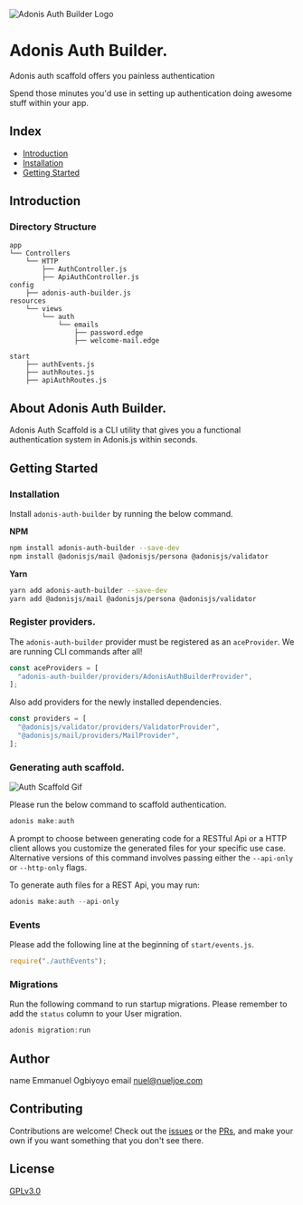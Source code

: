 ![Adonis Auth Builder Logo](https://i.ibb.co/mJt9gh1/Whats-App-Image-2020-08-14-at-08-20-58.jpg)

# Adonis Auth Builder.

Adonis auth scaffold offers you painless authentication

Spend those minutes you'd use in setting up authentication doing awesome stuff within your app.

## Index

- [Introduction](#introduction)
- [Installation](#installation)
- [Getting Started](#getting-started)

## Introduction

### Directory Structure

```
app
└── Controllers
    └── HTTP
        ├── AuthController.js
        ├── ApiAuthController.js
config
    ├── adonis-auth-builder.js
resources
    └── views
        └── auth
            └── emails
                ├── password.edge
                ├── welcome-mail.edge

start
    ├── authEvents.js
    ├── authRoutes.js
    ├── apiAuthRoutes.js
```

## About Adonis Auth Builder.

Adonis Auth Scaffold is a CLI utility that gives you a functional authentication system in Adonis.js
within seconds.

## Getting Started

### Installation

Install `adonis-auth-builder` by running the below command.

**NPM**

```bash
npm install adonis-auth-builder --save-dev
npm install @adonisjs/mail @adonisjs/persona @adonisjs/validator
```

**Yarn**

```bash
yarn add adonis-auth-builder --save-dev
yarn add @adonisjs/mail @adonisjs/persona @adonisjs/validator
```

### Register providers.

The `adonis-auth-builder` provider must be registered as an `aceProvider`.
We are running CLI commands after all!

```js
const aceProviders = [
  "adonis-auth-builder/providers/AdonisAuthBuilderProvider",
];
```

Also add providers for the newly installed dependencies.

```js
const providers = [
  "@adonisjs/validator/providers/ValidatorProvider",
  "@adonisjs/mail/providers/MailProvider",
];
```

### Generating auth scaffold.

![Auth Scaffold Gif](https://user-images.githubusercontent.com/5021686/54365412-10485200-466f-11e9-8fb5-cbaa920c6950.gif)

Please run the below command to scaffold authentication.

```js
adonis make:auth
```

A prompt to choose between generating code for a RESTful Api or a HTTP client allows you customize the generated files for your specific use case.
Alternative versions of this command involves passing either the `--api-only` or `--http-only` flags.

To generate auth files for a REST Api, you may run:

```js
adonis make:auth --api-only
```

### Events

Please add the following line at the beginning of `start/events.js`.

```js
require("./authEvents");
```

### Migrations

Run the following command to run startup migrations.
Please remember to add the `status` column to your User migration.

```js
adonis migration:run
```

## Author

name Emmanuel Ogbiyoyo
email nuel@nueljoe.com

## Contributing

Contributions are welcome! Check out the [issues](https://github.com/ogbiyoyosky/adonis-auth-builder/issues) or the [PRs](https://github.com/ogbiyoyosky/adonis-auth-builder/pull-requests), and make your own if you want something that you don't see there.

## License

[GPLv3.0](https://github.com/ogbiyoyosky/adonis-auth-builder)
